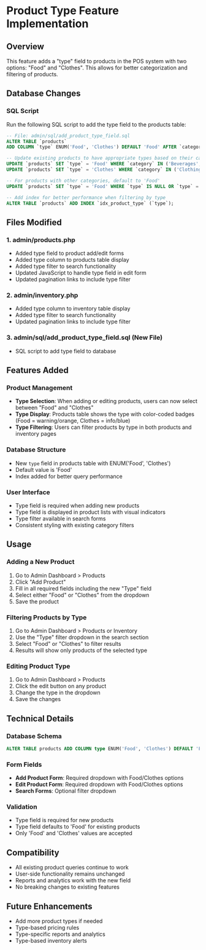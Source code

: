 # Product Type Feature Implementation

## Overview
This feature adds a "type" field to products in the POS system with two options: "Food" and "Clothes". This allows for better categorization and filtering of products.

## Database Changes

### SQL Script
Run the following SQL script to add the type field to the products table:

```sql
-- File: admin/sql/add_product_type_field.sql
ALTER TABLE `products` 
ADD COLUMN `type` ENUM('Food', 'Clothes') DEFAULT 'Food' AFTER `category`;

-- Update existing products to have appropriate types based on their categories
UPDATE `products` SET `type` = 'Food' WHERE `category` IN ('Beverages', 'Snacks', 'Groceries');
UPDATE `products` SET `type` = 'Clothes' WHERE `category` IN ('Clothing', 'Apparel', 'Fashion');

-- For products with other categories, default to 'Food'
UPDATE `products` SET `type` = 'Food' WHERE `type` IS NULL OR `type` = '';

-- Add index for better performance when filtering by type
ALTER TABLE `products` ADD INDEX `idx_product_type` (`type`);
```

## Files Modified

### 1. admin/products.php
- Added type field to product add/edit forms
- Added type column to products table display
- Added type filter to search functionality
- Updated JavaScript to handle type field in edit form
- Updated pagination links to include type filter

### 2. admin/inventory.php
- Added type column to inventory table display
- Added type filter to search functionality
- Updated pagination links to include type filter

### 3. admin/sql/add_product_type_field.sql (New File)
- SQL script to add type field to database

## Features Added

### Product Management
- **Type Selection**: When adding or editing products, users can now select between "Food" and "Clothes"
- **Type Display**: Products table shows the type with color-coded badges (Food = warning/orange, Clothes = info/blue)
- **Type Filtering**: Users can filter products by type in both products and inventory pages

### Database Structure
- New `type` field in products table with ENUM('Food', 'Clothes')
- Default value is 'Food'
- Index added for better query performance

### User Interface
- Type field is required when adding new products
- Type field is displayed in product lists with visual indicators
- Type filter available in search forms
- Consistent styling with existing category filters

## Usage

### Adding a New Product
1. Go to Admin Dashboard > Products
2. Click "Add Product"
3. Fill in all required fields including the new "Type" field
4. Select either "Food" or "Clothes" from the dropdown
5. Save the product

### Filtering Products by Type
1. Go to Admin Dashboard > Products or Inventory
2. Use the "Type" filter dropdown in the search section
3. Select "Food" or "Clothes" to filter results
4. Results will show only products of the selected type

### Editing Product Type
1. Go to Admin Dashboard > Products
2. Click the edit button on any product
3. Change the type in the dropdown
4. Save the changes

## Technical Details

### Database Schema
```sql
ALTER TABLE products ADD COLUMN type ENUM('Food', 'Clothes') DEFAULT 'Food' AFTER category;
```

### Form Fields
- **Add Product Form**: Required dropdown with Food/Clothes options
- **Edit Product Form**: Required dropdown with Food/Clothes options
- **Search Forms**: Optional filter dropdown

### Validation
- Type field is required for new products
- Type field defaults to 'Food' for existing products
- Only 'Food' and 'Clothes' values are accepted

## Compatibility
- All existing product queries continue to work
- User-side functionality remains unchanged
- Reports and analytics work with the new field
- No breaking changes to existing features

## Future Enhancements
- Add more product types if needed
- Type-based pricing rules
- Type-specific reports and analytics
- Type-based inventory alerts
